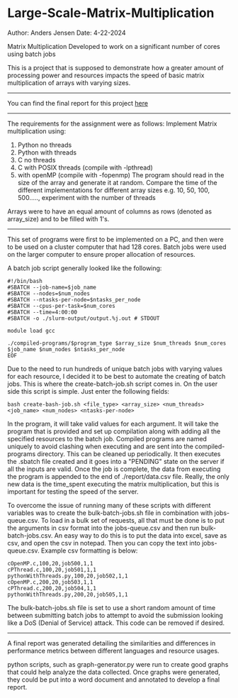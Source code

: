 # Large-Scale-Matrix-Multiplication

Author: Anders Jensen
Date: 4-22-2024

Matrix Multiplication Developed to work on a significant number of cores using batch jobs

This is a project that is supposed to demonstrate how a greater amount of processing power and resources impacts the speed of basic matrix multiplication of arrays with varying sizes.

--------------------------------------------------------------

You can find the final report for this project [here](https://github.com/aejensen1/Large-Scale-Matrix-Multiplication/blob/main/report/FinalReport.pdf)

--------------------------------------------------------------

The requirements for the assignment were as follows:
Implement Matrix multiplication using:
1. Python no threads
2. Python with threads
3. C no threads
4. C with POSIX threads (compile with -lpthread)
5. with openMP (compile with -fopenmp)
The program should read in the size of the array and generate it at random. 
Compare the time of the different implementations for different array sizes e.g. 10, 50, 100, 500....., experiment with the number of threads

Arrays were to have an equal amount of columns as rows (denoted as array_size) and to be filled with 1's.

--------------------------------------------------------------

This set of programs were first to be implemented on a PC, and then were to be used on a cluster computer that had 128 cores. Batch jobs were used on the larger computer to ensure proper allocation of resources.

A batch job script generally looked like the following:
```
#!/bin/bash
#SBATCH --job-name=$job_name
#SBATCH --nodes=$num_nodes
#SBATCH --ntasks-per-node=$ntasks_per_node
#SBATCH --cpus-per-task=$num_cores
#SBATCH --time=4:00:00
#SBATCH -o ./slurm-output/output.%j.out # STDOUT

module load gcc

./compiled-programs/$program_type $array_size $num_threads $num_cores $job_name $num_nodes $ntasks_per_node
EOF
```

Due to the need to run hundreds of unique batch jobs with varying values for each resource, I decided it to be best to automate the creating of batch jobs. This is where the create-batch-job.sh script comes in. On the user side this script is simple. Just enter the following fields:

```
bash create-bash-job.sh <file_type> <array_size> <num_threads> <job_name> <num_nodes> <ntasks-per-node>
```

In the program, it will take valid values for each argument. It will take the program that is provided and set up compilation along with adding all the specified resources to the batch job. Compiled programs are named uniquely to avoid clashing when executing and are sent into the compiled-programs directory. This can be cleaned up periodically. It then executes the .sbatch file created and it goes into a "PENDING" state on the server if all the inputs are valid. Once the job is complete, the data from executing the program is appended to the end of ./report/data.csv file. Really, the only new data is the time_spent executing the matrix multiplication, but this is important for testing the speed of the server.

To overcome the issue of running many of these scripts with different variables was to create the bulk-batch-jobs.sh file in combination with jobs-queue.csv. To load in a bulk set of requests, all that must be done is to put the arguments in csv format into the jobs-queue.csv and then run bulk-batch-jobs.csv. An easy way to do this is to put the data into excel, save as csv, and open the csv in notepad. Then you can copy the text into jobs-queue.csv. Example csv formatting is below:

```
cOpenMP.c,100,20,job500,1,1
cPThread.c,100,20,job501,1,1
pythonWithThreads.py,100,20,job502,1,1
cOpenMP.c,200,20,job503,1,1
cPThread.c,200,20,job504,1,1
pythonWithThreads.py,200,20,job505,1,1
```
The bulk-batch-jobs.sh file is set to use a short random amount of time between submitting batch jobs to attempt to avoid the submission looking like a DoS (Denial of Service) attack. This code can be removed if desired.

--------------------------------------------------------------

A final report was generated detailing the similarities and differences in performance metrics between different languages and resource usages.

python scripts, such as graph-generator.py were run to create good graphs that could help analyze the data collected. Once graphs were generated, they could be put into a word document and annotated to develop a final report.
